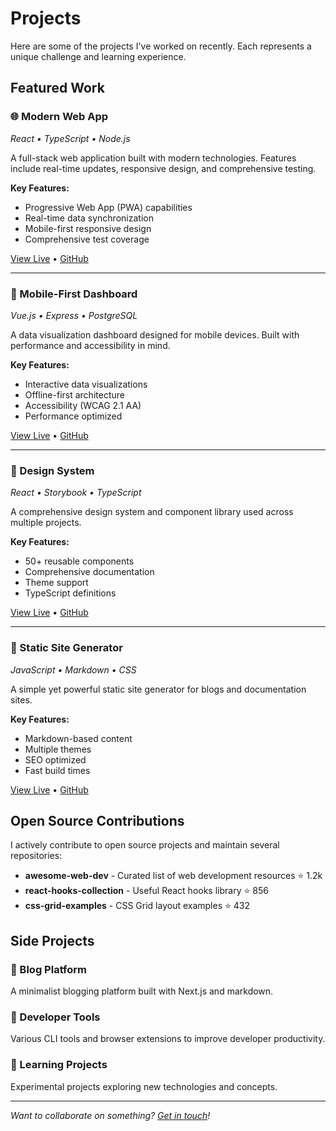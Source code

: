 # Projects

Here are some of the projects I've worked on recently. Each represents a unique challenge and learning experience.

## Featured Work

### 🌐 Modern Web App
*React • TypeScript • Node.js*

A full-stack web application built with modern technologies. Features include real-time updates, responsive design, and comprehensive testing.

**Key Features:**
- Progressive Web App (PWA) capabilities
- Real-time data synchronization
- Mobile-first responsive design
- Comprehensive test coverage

[View Live](https://example.com) • [GitHub](https://github.com/NishikantaRay/project)

---

### 📱 Mobile-First Dashboard
*Vue.js • Express • PostgreSQL*

A data visualization dashboard designed for mobile devices. Built with performance and accessibility in mind.

**Key Features:**
- Interactive data visualizations
- Offline-first architecture
- Accessibility (WCAG 2.1 AA)
- Performance optimized

[View Live](https://example.com) • [GitHub](https://github.com/NishikantaRay/project)

---

### 🎨 Design System
*React • Storybook • TypeScript*

A comprehensive design system and component library used across multiple projects.

**Key Features:**
- 50+ reusable components
- Comprehensive documentation
- Theme support
- TypeScript definitions

[View Live](https://example.com) • [GitHub](https://github.com/NishikantaRay/project)

---

### 🚀 Static Site Generator
*JavaScript • Markdown • CSS*

A simple yet powerful static site generator for blogs and documentation sites.

**Key Features:**
- Markdown-based content
- Multiple themes
- SEO optimized
- Fast build times

[View Live](https://example.com) • [GitHub](https://github.com/NishikantaRay/project)

## Open Source Contributions

I actively contribute to open source projects and maintain several repositories:

- **awesome-web-dev** - Curated list of web development resources ⭐ 1.2k
- **react-hooks-collection** - Useful React hooks library ⭐ 856
- **css-grid-examples** - CSS Grid layout examples ⭐ 432

## Side Projects

### 📝 Blog Platform
A minimalist blogging platform built with Next.js and markdown.

### 🔧 Developer Tools
Various CLI tools and browser extensions to improve developer productivity.

### 🎯 Learning Projects
Experimental projects exploring new technologies and concepts.

---

*Want to collaborate on something? [Get in touch](#contact)!*